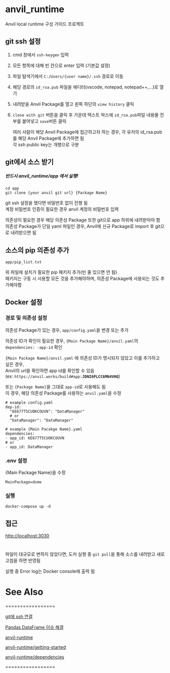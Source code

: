 # anvil_runtime
Anvil local runtime 구성 가이드 프로젝트

## git ssh 설정
1. cmd 창에서 ```ssh-keygen``` 입력
2. 모든 항목에 대해 빈 칸으로 enter 입력 (기본값 설정)
3. 파일 탐색기에서 ```C:/Users/{user name}/.ssh``` 경로로 이동
4. 해당 경로의 ```id_rsa.pub``` 파일을 에디터(vscode, notepad, notepad++,...)로 열기
5. 내려받을 Anvil Package를 열고 왼쪽 하단의 ```view history``` 클릭
6. ```clone with git``` 버튼을 클릭 후 가운데 텍스트 박스에 ```id_rsa.pub```파일 내용물 전부를 붙여넣고 ```save```버튼 클릭

    여러 사람이 해당 Anvil Package에 접근하고자 하는 경우, 각 유저의 id_rsa.pub를 해당 Anvil Package에 추가하면 됨   
    각 ssh public key는 개행으로 구분

## git에서 소스 받기
##### 반드시 anvil_runtime/app 에서 실행!
```
cd app
git clone {your anvil git url} {Package Name}
```

git ssh 설정을 했다면 비밀번호 없이 진행 됨   
계정 비밀번호 인증이 필요한 경우 anvil 계정의 비밀번호 입력

의존성이 필요한 경우 해당 의존성 Package 또한 git으로 app 하위에 내려받아야 함   
의존성 Package가 단일 yaml 파일인 경우, Anvil에 신규 Package로 import 후 git으로 내려받으면 됨

## 소스의 pip 의존성 추가
```
app/pip_list.txt
```

위 파일에 설치가 필요한 pip 패키지 추가(빈 줄 있으면 안 됨)   
패키지는 구동 시 사용할 모든 것을 추가해야하며, 의존성 Package에 사용되는 것도 추가해야함

## Docker 설정
### 경로 및 의존성 설정
의존성 Package가 있는 경우, `app/config.yaml`을 변경 또는 추가

의존성 ID가 확인이 필요한 경우, `{Main Package Name}/anvil.yaml`의 `dependencies: -app-id` 확인


`{Main Package Name}/anvil.yaml` 에 의존성 ID가 명시되지 않았고 이를 추가하고 싶은 경우,   
Anvil의 url을 확인하면 app id를 확인할 수 있음   
(ex: <code><span>https://</span>anvil.works/build#app:<b>JDNI6PLCC6MN4VHQ</b></code>)

또는 `{Package Name}`을 그대로 `app-id`로 사용해도 됨   
이 경우, 해당 의존성 Package를 사용하는 `anvil.yaml`을 수정

```
# example config.yaml
dep-id:
  "6E677T5CUOKCOUVN": "DataManager"
  # or
  "DataManager": "DataManager"
```

```
# example {Main Pacakge Name}.yaml
dependencies:
- app_id: 6E677T5CUOKCOUVN
# or
- app_id: DataManager
```

### .env 설정
{Main Package Name}을 수정
```
MainPackage=dsme
```

### 실행
``` docker-compose up -d ```

## 접근
[http://localhost:3030](http://localhost:3030)
#

파일이 대규모로 변하지 않았다면, 도커 실행 중 `git pull`을 통해 소스를 내려받고 새로고침을 하면 반영됨

실행 중 Error log는 Docker console에 출력 됨

# See Also
=================

[git에 ssh 연결](https://docs.microsoft.com/ko-kr/azure/devops/repos/git/use-ssh-keys-to-authenticate?view=azure-devops)

[Pandas DataFrame 이슈 해결](https://velog.io/@moey920/Pandas-DataFrame-%EC%9D%B4%EC%8A%88-%ED%95%B4%EA%B2%B0)

[anvil-runtime](https://github.com/anvil-works/anvil-runtime/blob/master/README.md)

[anvil-runtime/getting-started](https://github.com/anvil-works/anvil-runtime/blob/master/doc/getting-started.md)

[anvil-runtime/dependencies](https://github.com/anvil-works/anvil-runtime/blob/master/doc/dependencies.md)

=================

